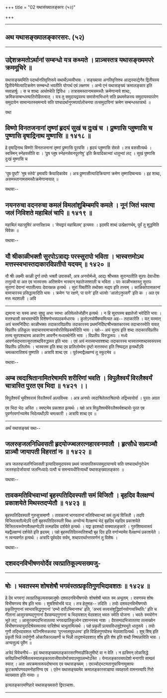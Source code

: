 +++
title = "02 यथासंख्यालङ्कारः (५२)"

+++



_________


## अथ यथासङ्ख्यालङ्कारसरः. (५२)


_________




## उद्देशक्रमतोऽर्थानां सम्बन्धो यत्र कथ्यते । प्राञ्चस्तत्र यथासङ्ख्यमपरे क्रममूचिरे ॥

यथासङ्ख्यमिति पदार्थानतिवृत्तिरूपे यथार्थेऽव्ययीभावः । सङ्ख्याया
अनतिवृत्तिश्च आद्यस्याद्येनैव द्वितीयस्य द्वितीयेनैवेत्यादिक्रमेण
सम्म्बन्धो भवतीति योगार्थ एवं लक्षणम । अन्ये एनं यथासङ्ख्यं क्रमालङ्कार
इति व्यवाहार्षुः । स च शाब्दः आर्थश्चेति द्विविधः ।
तत्रासमस्तानामसमस्तैः क्रमेणान्वये शाब्दः,
क्रमिकसम्बन्धस्यातिरोहितत्वात् । यत्र तु समुदायद्वयस्य समासेनाभिधाने सति
प्रथममेकस्य समुदायस्यापरेण समुदायेन सामान्यतस्समन्वये सति
पश्चादर्थानुगमपर्यालोचनया तत्समुदायिनां क्रमेण सम्बन्धस्तत्रार्थः ॥

यथा



## विष्णो विनतजनानां तृष्णां हृदयं सुखं च दुःखं च । प्रुष्णासि प्लुष्णासि च पुष्णासि वृषाद्रिनाथ मुष्णासि ॥ १४१८ ॥

हे वृषाद्रिनाथ विष्णो! विनतजनानां तृष्णां प्रुष्णासि पूरयसि । हृदयं
प्लुष्णासि सेवसे । तत्र वससीत्यर्थः । स्वस्मिन् स्नेहयसीति वा । ‘प्रुष
प्लुष स्नेहनसेवनपूरणेषु' इति क्रैयादिकाभ्यां धातुभ्यां लट् । सुखं
पुष्णासि दुःखं मुष्णासि च


_________


'पुष पुष्टौ’ ‘मुष स्तेये’ इमावपि क्रैयादिकावेव । अत्र
प्रुष्णासीत्यादिक्रियाणां क्रमेण तृष्णादिष्वन्वयः । इह शाब्दः,
असमस्तानामसमस्तैःक्रमेणान्वयात् ॥

यथावा--



## नयनरुचा वदनरुचा कमलं विमलांशुबिम्बमपि कमले । नूनं जितं भवत्या जलं निविशते महाबिलं चापि ॥ १४१९ ॥

महाबिलं महत्सुषिरं अन्तरिक्षञ्च । ‘मेघद्वारं महाबिलम्’ इत्यमरः । इदमपि
शाब्दं उत्प्रेक्षागर्भम्, पूर्वं तु शुद्धमिति विवेकः ॥

यथावा--



## यौ श्रीकाळीभक्तौ सुरपोऽत्राद्यः परस्सुरापो भविता । भास्वत्तमोऽथ मत्तस्स्वभास्तदाकारविप्रतीपो यदयम् ॥ १४२० ॥

यौ श्रीः लक्ष्मीः काळी दुर्गा तयोः भक्तौ उपासकौ, अत्र अनयोर्मध्ये,
आद्यः श्रीभक्तः सुरान्पातीति सुरपः देवाधीशः तत्तुल्यो वा अत एव
भास्वत्तमः अतिशयेन भास्वान् महातेजश्शाली च भविता । परः काळीभक्तस्तु
सुरापः सुराणां देवानां नपातीत्यपः देवारक्षक इत्यर्थः । सुरां पिबतीति
तथोक्तः मद्यप इति तत्त्वम् । काळिकोपासकानां वामाचारस्य प्रसिद्धत्वादिति
भावः । क्रमेण ‘पा रक्षणे, पा पाने’ इति धात्वोः 'आतोऽनुपसर्गे' इति कः ।
अत एव मत्तः मदशाली । अवि


_________


द्यमाना भाः यस्य अभाः सुष्ठु अभाः स्वभाः अतिवेलतेजोहीन इत्यर्थः । न हि
सुरापस्य ब्रह्मतेजो भवेदिति भावः । मत्तश्चासौ स्वभावश्चेति
विशेषणोभयपदकर्मधारयः । कुतोऽनयोर्वैषम्यमित्यत अह-- तदाकारेति । यत्
यस्मात् अयं चरमनिर्दिष्टः काळीभक्तः तदाकारविप्रतीपः तदाकारस्य
प्रथमनिर्दिष्टश्रीभक्ताकारस्य तदाचारस्येति यावत् विप्रतीपः प्रतिकूलः
सदाचारवामाचारयोरतिविप्रकर्षादिति भावः । पक्षे-- अयं सुराप इति शब्दः
तदाकारविप्रतीपः तस्य सुरपशब्दस्य आकारेण आवर्णेन मध्यस्थेनेति भावः ।
विप्रतीपः विरुद्धरूपः । मध्ये आवर्णसद्भावात्सुरपशब्दविरुद्धरूप इति भावः
। एवं अयं मत्तस्वभावश्शब्दः तदाकारस्य भास्वत्तमशब्दस्वरूपस्य विप्रतीपः
प्रतिलोमः । भास्वत्तम इति शब्द एव प्रातिलोम्येन दृष्टो मत्तस्वभा इति
निष्पद्यत इत्यर्थोऽपि चमत्कारातिशयं पुष्णाति । अत्रापि शाब्द एव ।
पूर्वस्माद्वैलक्षण्यं तु स्फुटमेव ॥

यथावा--



## अम्ब त्वदाश्रितानामितरेषामपि शरीरिणां भवति । विपुलैश्वर्यं विरलैश्वर्यं चात्रास्ति पुरत एव भिदा ॥ १४२१ ।।

विपुलैश्वर्यं भूमीश्वरत्वं विरलैश्वर्यं अल्पविभवः । अत्र अनयोः
त्वदाश्रितेतराश्रितयोः तद्विभवयोर्वा । पुरतः अग्रत

एव भिदा भेदः अस्ति । स्पष्टमेव प्रकाशत इत्यर्थः । पक्षे अत्र
विपुलैश्वर्यविरलैश्वर्यशब्दयोः पुरत एव पुवर्णरवर्णाभ्यामेव
भिदेत्यर्थोऽपि चमत्कारी । अत्रापि शाब्द एव ॥


_________


अर्थं यथासङ्ख्यं यथा--



## जलरुहजलनिधिवसती हृदयोज्ज्वलरत्नहारवनमालौ । हृत्सौधे सध्र्यञ्चौ प्राञ्चौ जायापती विहरतां नः ॥ १४२२ ॥

अत्र जलरुहजलनिधिवसती इत्यादिसमुदायस्य प्रथमं जायापतिरूपसमुदायान्वये सति
पश्चादर्थानुरोधेन जलरुहादेर्जायायां जलनिध्यादेः पत्यौ च
समन्वयधीरित्यार्थो यथासङ्ख्यालङ्कारः ॥

यथावा--



## तावकमतिविभवाभ्यां बृहस्पतिदिवस्पती समं विजितौ । बृहदिव वैलक्षण्यं प्रकाशयेते मिथस्तदप्येतौ ॥ १४२३ ॥

बृहस्पतिदिवस्पती गुरुसुत्रामाणौ । तावकानां भागवतानां मतिविभवाभ्यां समं
तुल्यं विजितौ । तदपि विजितत्वतौल्येऽपि एतौ बृहस्पतिदिवस्पती मिथः
अन्योन्यं वैलक्षण्यं भेदं बृहदिव महदिव प्रकाशयेते
विजितत्वरूपेणावैलक्षण्येऽपि तत्महदिव दर्शयेते इत्यर्थः । यद्वा इवशब्दो
वाक्यालङ्कारे । गुरुशिष्यत्वरूपं महद्वैलक्षण्यं दर्शयेते इति हृदयम् ।
पक्षे बृहस्पतिदिवस्पतिशब्दौ बृह दिव इति वर्णाभ्यामेव वैलक्षण्यं
प्रकाशयेते । न त्वन्यवर्णत इत्यर्थः । अत्रापि पूर्ववदेव सर्वम्,
शब्दपरार्थान्तरवर्णनं तु विशेषः ।

यथावा--



## दशवदनविभीषणयोर्देव त्वत्प्रातिकूल्यसख्यजु-


_________


## षोः । भवतस्स्म शोषशेषौ भगवंस्तत्प्रकृतिगुणभिदावशतः ॥ १४२४ ॥

हे देव भगवन्! त्वत्प्रातिकूल्यसख्यजुषोः दशवदनविभीषणयोः शोषशेषौ भवतः
स्म अभूताम् । रावणस्य शोषः विभीषणस्य शेष इति भावः । शुषशिषोर्भावे घञ् ।
तत्र हेतुमाह-- तदिति । तयोः दशवदनविभीषणयोः प्रकृतिगुणानां
स्वभावसिद्धगुणानां ‘दम्भो दर्पोऽभिमानश्च' इति, ‘अभयं
सत्त्वसंशुद्धिर्ज्ञानयोगव्यस्थिति:’ इति च गीतानां आसुरसम्पद्गुणानां
दैवसम्पद्गुणानां च भिदावशात् भेदवशात् भवतः स्मेति योजना । भवतेः स्मयोगेन
भूते लट् । आसुरसम्पदभिजाततया भगवत्प्रातिकूल्येन दशाननस्य नाशः ।
दैवसम्पदभिजाततया तत्सख्येन विभीषणस्यायुरादिश्रेयस्वत्तया पारिशेष्यं
चाभूतामित्यर्थः । पक्षे प्रकृती प्रत्ययविधावुद्देश्यभूते धातुरूपे । तयोः
गुणौ तद्भिदावशतः घञ्निमित्तकतया ‘पुगन्तलघूपधस्य’ इति विहितगुणयोश्च
भेदवशादित्यर्थः । शुष् शिष् इति प्रकृती भिन्ने तयोर्गुणौ ओकारैकारलक्षणौ
च भिन्नौ तादृशभेदवशात् शौष इति शेष इति शब्दौ निष्पन्नाविति भावः ।
अन्यत्तुल्यं पूर्वेण ॥

अत्रेदं विवेचनीयं-- इदं यथासङ्ख्यमलङ्कारसरणिमाढौकितुमीष्टे वा न वेति । न
ह्यस्मिन् लोकसिद्धे
कविप्रतिभानिर्मितत्वस्यालङ्कारताजीवातोर्मात्रयाऽप्युपलम्भोऽस्ति ।
येनालङ्कारव्यपदेशो मनागपि साम्प्रतं स्यात् । अतः अपक्रमत्वरूपदोषाभाव एव
यथासङ्ख्यम् । एवञ्चोद्भटमतानुयायिनामुक्तयः कूटकार्षापणवदमनोहारिण्य एव ।
एतेन यथासङ्ख्यमेव क्रमालङ्कारसञ्ज्ञया व्यवहरतो वामनस्यापि गिरो व्याख्याता
इति नव्याः ॥

इत्यलङ्कारमणिहारे यथासङ्ख्यसरो द्विपञ्चाशः.


_________


